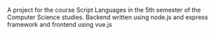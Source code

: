 A project for the course Script Languages in the 5th semester of the Computer Science studies.
Backend written using node.js and express framework  and frontend using vue.js 
